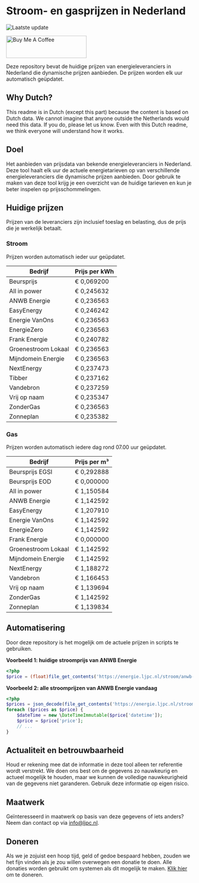 # Stroom- en gasprijzen in Nederland

![Laatste update](https://img.shields.io/badge/laatste%20update-2024--01--03%2011%3A00%20CET-brightgreen)

<a href="https://www.buymeacoffee.com/Lars-" target="_blank"><img src="https://cdn.buymeacoffee.com/buttons/v2/default-orange.png" alt="Buy Me A Coffee" height="60" style="height: 60px !important;width: 217px !important;" ></a>

Deze repository bevat de huidige prijzen van energieleveranciers in Nederland die dynamische prijzen aanbieden. De prijzen worden elk uur automatisch geüpdatet.

## Why Dutch?

This readme is in Dutch (except this part) because the content is based on Dutch data. We cannot imagine that anyone outside the Netherlands would need this data. If you do, please let us know. Even with this Dutch readme, we think
everyone will understand how it works.

## Doel

Het aanbieden van prijsdata van bekende energieleveranciers in Nederland. Deze tool haalt elk uur de actuele energietarieven op van verschillende energieleveranciers die dynamische prijzen aanbieden. Door gebruik te maken van deze tool
krijg je een overzicht van de huidige tarieven en kun je beter inspelen op prijsschommelingen.

## Huidige prijzen

Prijzen van de leveranciers zijn inclusief toeslag en belasting, dus de prijs die je werkelijk betaalt.

### Stroom

Prijzen worden automatisch ieder uur geüpdatet.

 Bedrijf | Prijs per kWh 
---------|---------------
Beursprijs | € 0,069200
All in power | € 0,245632
ANWB Energie | € 0,236563
EasyEnergy | € 0,246242
Energie VanOns | € 0,236563
EnergieZero | € 0,236563
Frank Energie | € 0,240782
Groenestroom Lokaal | € 0,236563
Mijndomein Energie | € 0,236563
NextEnergy | € 0,237473
Tibber | € 0,237162
Vandebron | € 0,237259
Vrij op naam | € 0,235347
ZonderGas | € 0,236563
Zonneplan | € 0,235382


### Gas

Prijzen worden automatisch iedere dag rond 07.00 uur geüpdatet.

 Bedrijf | Prijs per m³ 
---------|--------------
Beursprijs EGSI | € 0,292888
Beursprijs EOD | € 0,000000
All in power | € 1,150584
ANWB Energie | € 1,142592
EasyEnergy | € 1,207910
Energie VanOns | € 1,142592
EnergieZero | € 1,142592
Frank Energie | € 0,000000
Groenestroom Lokaal | € 1,142592
Mijndomein Energie | € 1,142592
NextEnergy | € 1,188272
Vandebron | € 1,166453
Vrij op naam | € 1,139694
ZonderGas | € 1,142592
Zonneplan | € 1,139834


## Automatisering

Door deze repository is het mogelijk om de actuele prijzen in scripts te gebruiken.

**Voorbeeld 1: huidige stroomprijs van ANWB Energie**

```php
<?php
$price = (float)file_get_contents('https://energie.ljpc.nl/stroom/anwb-energie-nu.txt');

```

**Voorbeeld 2: alle stroomprijzen van ANWB Energie vandaag**

```php
<?php
$prices = json_decode(file_get_contents('https://energie.ljpc.nl/stroom/all-in-power-vandaag.json'),true);
foreach ($prices as $price) {
    $dateTime = new \DateTimeImmutable($price['datetime']);
    $price = $price['price'];
    // ...
}
```

## Actualiteit en betrouwbaarheid

Houd er rekening mee dat de informatie in deze tool alleen ter referentie wordt verstrekt. We doen ons best om de gegevens zo nauwkeurig en actueel mogelijk te houden, maar we kunnen de volledige nauwkeurigheid van de gegevens niet
garanderen. Gebruik deze informatie op eigen risico.

## Maatwerk

Geïnteresseerd in maatwerk op basis van deze gegevens of iets anders? Neem dan contact op
via [info@ljpc.nl](mailto:info@ljpc.nl?subject=Energie%20prijzen).

## Doneren

Als we je zojuist een hoop tijd, geld of gedoe bespaard hebben, zouden we het fijn vinden als je zou willen overwegen een
donatie te doen. Alle donaties worden gebruikt om systemen als dit mogelijk te
maken. [Klik hier](https://www.buymeacoffee.com/Lars-) om te doneren.
